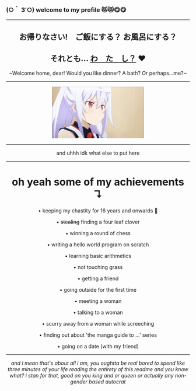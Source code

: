 ### (○｀ 3′○) welcome to my profile 😻😻😋😋
---

## <center>お帰りなさい!　ご飯にする？ お風呂にする？</center>
## <center>それとも… <ins>**わ　た　し？</ins> ♥**</center>
<center>~Welcome home, dear! Would you like dinner? A bath? Or perhaps...me?~</center>

---

<center><img width='50%' src='isla_dinner_bath_me.gif'></center>

---
<center>
and uhhh idk what else to put here

---
# oh yeah some of my achievements ↴

• keeping my chastity for 16 years and onwards 🥶

• ~~stealing~~ finding a four leaf clover

• winning a round of chess

• writing a hello world program on scratch

• learning basic arithmetics

• not touching grass

• getting a friend

• going outside for the first time

• meeting a woman

• talking to a woman

• scurry away from a woman while screeching

• finding out about 'the manga guide to ...' series

• going on a date (with my friend)

---

*and i mean that's about all i am, you oughtta be real bored to spend like three minutes of your life reading the entirety of this readme and you know what? i stan for that, good on you king and or queen or actually any non-gender based autocrat* 
</center>
